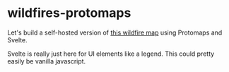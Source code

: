 # wildfires-protomaps

Let's build a self-hosted version of [this wildfire map](https://felt.com/map/Wildfires-are-becoming-more-frequent-across-the-West-QBFznerjRpK6BWnGzY9BRYC) using Protomaps and Svelte.

Svelte is really just here for UI elements like a legend. This could pretty easily be vanilla javascript.
